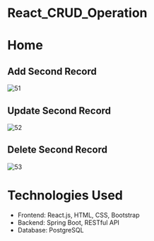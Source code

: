 # React_CRUD_Operation

# Home
## Add Second Record 
![51](https://github.com/Adeshkanthali/React_SpringBoot_CRUD_Operation/assets/92244882/718f0c4a-5797-4ae9-a4a7-e219cf4ed1c6)

## Update Second Record
![52](https://github.com/Adeshkanthali/React_SpringBoot_CRUD_Operation/assets/92244882/510836db-3f12-48d3-8dad-02efadfb7d21)

## Delete Second Record
![53](https://github.com/Adeshkanthali/React_SpringBoot_CRUD_Operation/assets/92244882/20f34687-0228-4b56-a8ef-ce699227ebee)

# Technologies Used
- Frontend: React.js, HTML, CSS, Bootstrap
- Backend: Spring Boot, RESTful API
- Database: PostgreSQL

